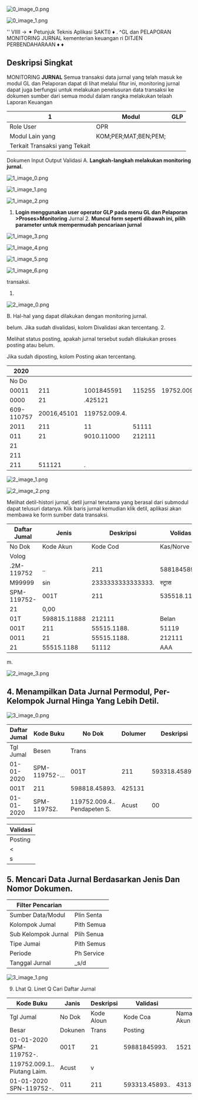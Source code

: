 

![0_image_0.png](0_image_0.png)

![0_image_1.png](0_image_1.png)

''
VIIII
→
✦
Petunjuk Teknis Aplikasi SAKTI)
♦
. ^GL dan PELAPORAN
MONITORING JURNAL
kementerian keuangan ri DITJEN PERBENDAHARAAN
♦
♦

## Deskripsi Singkat

MONITORING **JURNAL**
Semua transaksi data jurnal yang telah masuk ke modul GL dan Pelaporan dapat di lihat melalui fitur ini, monitoring jurnal dapat juga berfungsi untuk melakukan penelusuran data transaksi ke dokumen sumber dari semua modul dalam rangka melakukan telaah Laporan Keuangan

| 1                               | Modul                | GLP   |
|---------------------------------|----------------------|-------|
| Role User                       | OPR                  |       |
| Modul Lain yang                 | KOM;PER;MAT;BEN;PEM; |       |
| Terkait  Transaksi yang  Tekait |                      |       |

Dokumen Input Output Validasi A. **Langkah-langkah melakukan monitoring jurnal.**

![1_image_0.png](1_image_0.png)

![1_image_1.png](1_image_1.png)

![1_image_2.png](1_image_2.png)

1. **Login menggunakan user operator GLP pada menu GL dan Pelaporan >Proses>Monitoring** 
Jurnal 2. **Muncul form seperti dibawah ini, pilih parameter untuk mempermudah pencariaan jurnal** 

![1_image_3.png](1_image_3.png)

![1_image_4.png](1_image_4.png)

![1_image_5.png](1_image_5.png)

![1_image_6.png](1_image_6.png)

transaksi. 

1.

![2_image_0.png](2_image_0.png)

B.  Hal-hal yang dapat dilakukan dengan monitoring jurnal.

belum. Jika sudah divalidasi, kolom Divalidasi akan tercentang.
2.

Melihat status posting, apakah jurnal tersebut sudah dilakukan proses posting atau belum.

Jika sudah diposting, kolom Posting akan tercentang.

| 2020       |             |               |        |              |
|------------|-------------|---------------|--------|--------------|
| No Do      |             |               |        |              |
| 00011      | 211         | 1001845591    | 115255 | 19752.009.1. |
| 0000       | 21          | .425121       |        |              |
| 609-110757 | 20016,45101 | 119752.009.4. |        |              |
| 2011       | 211         | 11            | 51111  |              |
| 011        | 21          | 9010.11000    | 212111 |              |
| 21         |             |               |        |              |
| 211        |             |               |        |              |
| 211        | 511121      | .             |        |              |

![2_image_1.png](2_image_1.png)

![2_image_2.png](2_image_2.png)

Melihat detil-histori jurnal, detil jurnal terutama yang berasal dari submodul dapat telusuri datanya. Klik baris jurnal kemudian klik detil, aplikasi akan membawa ke form sumber data transaksi.

| Daftar Jumal   | Jenis        | Deskripsi         | Volidas      |               |                         |          |                |    |    |
|----------------|--------------|-------------------|--------------|---------------|-------------------------|----------|----------------|----|----|
| No Dok         | Kode Akun    | Kode Cod          | Kas/Norve    | Debet         | Kredi                   | Validasi |                |    |    |
| Volog          |              |                   |              |               |                         |          |                |    |    |
| .2M-119752     | ..           | 211               | 5881845891   | 15212         | 19752.003.1 Perface La  | A000     | 51946200       | .. | s  |
| M99999         | sin          | 2333333333333333. | स्ट्रास         | 19520034. Pe  | Kous                    |          |                |    |    |
| SPM-119752-    | 001T         | 211               | 535518.1188. | 51111         | 19752.009.5... Relation | Aous     | 204.424.500.00 |    |    |
| 21             | 0,00         |                   |              |               |                         |          |                |    |    |
| 01T            | 598815.11888 | 212111            | Belan        |               |                         |          |                |    |    |
| 001T           | 211          | 55515.1188.       | 51119        | 19752.0095    | A00                     | 3,625,00 | 00             |    |    |
| 0011           | 21           | 55515.1188.       | 212111       | Aous          | 00                      | 3.625.00 |                |    |    |
| 21             | 55515.1188   | 51112             | AAA          | 10.499.150.00 | 0.00                    |          |                |    |    |

m.

![2_image_3.png](2_image_3.png)

## 4. Menampilkan Data Jurnal Permodul, Per-Kelompok Jurnal Hinga Yang Lebih Detil.

![3_image_0.png](3_image_0.png)

| Daftar Jumal   | Kode Buku      |  No Dok                      | Dolumer   | Deskripsi     | Kode Alexn   | Kode Coa                      | Nama Akan   |  Kas/Akraal   |  Detet   | Kredit   | Validasi   |
|----------------|----------------|------------------------------|-----------|---------------|--------------|-------------------------------|-------------|---------------|----------|----------|------------|
| Tgl Jumal      | Besen          | Trans                        |           |               |              |                               |             |               |          |          |            |
| 01-01-2020     | SPM-119752-... | 001T                         | 211       | 593318.45893. | 15212        | 119752.029.1... Piutarg Laim. | Aval        | 519.462.00    | 00       | s        |            |
| 001T           | 211            | 598818.45893.                | 425131    |               |              |                               |             |               |          |          |            |
| 01-01-2020     | SPM-1197S2.    | 119752.009.4.. Pendapeten S. | Acust     | 00            | $19.462.00   | >                             |             |               |          |          |            |

| Validasi   |
|------------|
| Posting    |
| <          |
| s          |

## 5. Mencari Data Jurnal Berdasarkan Jenis Dan Nomor Dokumen.

| Filter Pencarian    |            |
|---------------------|------------|
| Sumber Data/Modul   | Plin Senta |
| Kolompok Jumal      | Pith Semua |
| Sub Kelompok Jurnal | Plih Senua |
| Tipe Jumai          | Pith Semus |
| Periode             | Ph Service |
| Tanggal Jurnal      | _s/d       |

![3_image_1.png](3_image_1.png)

 9. Lhat Q. Linet
Q Cari Daftar Jurnal

| Kode Buku                    | Janis   | Deskripsi   | Validasi       |           |                               |       |        |            |    |
|------------------------------|---------|-------------|----------------|-----------|-------------------------------|-------|--------|------------|----|
| Tgl Jumal                    | No Dok  | Kode Aloun  | Kode Coa       | Nama Akun | Kas/Akrusl                    | Debet | Kredit | V2 I dasi  |    |
| Besar                        | Dokunen | Trans       | Posting        |           |                               |       |        |            |    |
| 01-01-2020 SPM-119752-.      | 001T    | 21          | 59881845993.   | 15212     | 519.462.00                    | 0,00  | <      |            |    |
| 119752.009.1.. Piutang Laim. | Acust   | v           |                |           |                               |       |        |            |    |
| 01-01-2020 SPN-119752-.      | 011     | 211         | 593313.45893.. | 43131     | 119752.009.4... Pendapatan S. | Akrua | 000    | 519,462,00 | -  |
